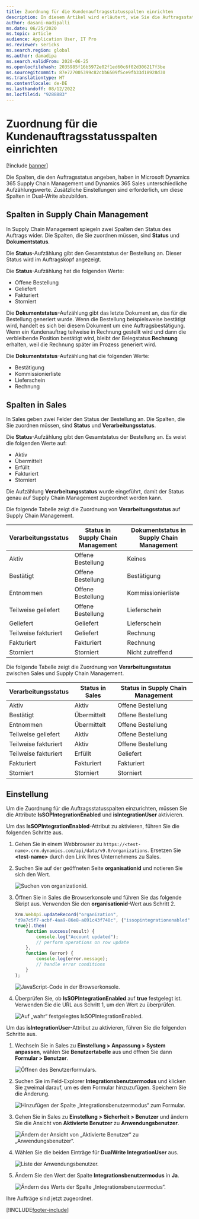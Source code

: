 ```yaml
---
title: Zuordnung für die Kundenauftragsstatusspalten einrichten
description: In diesem Artikel wird erläutert, wie Sie die Auftragsstatusspalten für duales Schreiben einrichten.
author: dasani-madipalli
ms.date: 06/25/2020
ms.topic: article
audience: Application User, IT Pro
ms.reviewer: sericks
ms.search.region: global
ms.author: damadipa
ms.search.validFrom: 2020-06-25
ms.openlocfilehash: 2035985f16b5972e02f1ed60c6f02d306217f3be
ms.sourcegitcommit: 87e727005399c82cbb6509f5ce9fb33d18928d30
ms.translationtype: HT
ms.contentlocale: de-DE
ms.lasthandoff: 08/12/2022
ms.locfileid: "9288883"
---
```

# <a name="set-up-the-mapping-for-the-sales-order-status-columns"></a>Zuordnung für die Kundenauftragsstatusspalten einrichten

[!include [banner](../../includes/banner.md)]

Die Spalten, die den Auftragsstatus angeben, haben in Microsoft Dynamics 365 Supply Chain Management und Dynamics 365 Sales unterschiedliche Aufzählungswerte. Zusätzliche Einstellungen sind erforderlich, um diese Spalten in Dual-Write abzubilden.

## <a name="columns-in-supply-chain-management"></a>Spalten in Supply Chain Management

In Supply Chain Management spiegeln zwei Spalten den Status des Auftrags wider. Die Spalten, die Sie zuordnen müssen, sind **Status** und **Dokumentstatus**.

Die **Status**-Aufzählung gibt den Gesamtstatus der Bestellung an. Dieser Status wird im Auftragskopf angezeigt.

Die **Status**-Aufzählung hat die folgenden Werte:

- Offene Bestellung
- Geliefert
- Fakturiert
- Storniert

Die **Dokumentstatus**-Aufzählung gibt das letzte Dokument an, das für die Bestellung generiert wurde. Wenn die Bestellung beispielsweise bestätigt wird, handelt es sich bei diesem Dokument um eine Auftragsbestätigung. Wenn ein Kundenauftrag teilweise in Rechnung gestellt wird und dann die verbleibende Position bestätigt wird, bleibt der Belegstatus **Rechnung** erhalten, weil die Rechnung später im Prozess generiert wird.

Die **Dokumentstatus**-Aufzählung hat die folgenden Werte:

- Bestätigung
- Kommissionierliste
- Lieferschein
- Rechnung

## <a name="columns-in-sales"></a>Spalten in Sales

In Sales geben zwei Felder den Status der Bestellung an. Die Spalten, die Sie zuordnen müssen, sind **Status** und **Verarbeitungsstatus**.

Die **Status**-Aufzählung gibt den Gesamtstatus der Bestellung an. Es weist die folgenden Werte auf:

- Aktiv
- Übermittelt
- Erfüllt
- Fakturiert
- Storniert

Die Aufzählung **Verarbeitungsstatus** wurde eingeführt, damit der Status genau auf Supply Chain Management zugeordnet werden kann.

Die folgende Tabelle zeigt die Zuordnung von **Verarbeitungsstatus** auf Supply Chain Management.

| Verarbeitungsstatus   | Status in Supply Chain Management | Dokumentstatus in Supply Chain Management |
|---------------------|-----------------------------------|--------------------------------------------|
| Aktiv              | Offene Bestellung                        | Keines                                       |
| Bestätigt           | Offene Bestellung                        | Bestätigung                               |
| Entnommen              | Offene Bestellung                        | Kommissionierliste                               |
| Teilweise geliefert | Offene Bestellung                        | Lieferschein                               |
| Geliefert           | Geliefert                         | Lieferschein                               |
| Teilweise fakturiert  | Geliefert                         | Rechnung                                    |
| Fakturiert            | Fakturiert                          | Rechnung                                    |
| Storniert           | Storniert                         | Nicht zutreffend                             |

Die folgende Tabelle zeigt die Zuordnung von **Verarbeitungsstatus** zwischen Sales und Supply Chain Management.

| Verarbeitungsstatus   | Status in Sales | Status in Supply Chain Management |
|---------------------|-----------------|-----------------------------------|
| Aktiv              | Aktiv          | Offene Bestellung                        |
| Bestätigt           | Übermittelt       | Offene Bestellung                        |
| Entnommen              | Übermittelt       | Offene Bestellung                        |
| Teilweise geliefert | Aktiv          | Offene Bestellung                        |
| Teilweise fakturiert  | Aktiv          | Offene Bestellung                        |
| Teilweise fakturiert  | Erfüllt       | Geliefert                         |
| Fakturiert            | Fakturiert        | Fakturiert                          |
| Storniert           | Storniert       | Storniert                         |

## <a name="setup"></a>Einstellung

Um die Zuordnung für die Auftragsstatusspalten einzurichten, müssen Sie die Attribute **IsSOPIntegrationEnabled** und **isIntegrationUser** aktivieren.

Um das **IsSOPIntegrationEnabled**-Attribut zu aktivieren, führen Sie die folgenden Schritte aus.

1. Gehen Sie in einem Webbrowser zu `https://<test-name>.crm.dynamics.com/api/data/v9.0/organizations`. Ersetzen Sie **\<test-name\>** durch den Link Ihres Unternehmens zu Sales.
2. Suchen Sie auf der geöffneten Seite **organisationid** und notieren Sie sich den Wert.

    ![Suchen von organizationid.](media/sales-map-orgid.png)

3. Öffnen Sie in Sales die Browserkonsole und führen Sie das folgende Skript aus. Verwenden Sie den **organisationid**-Wert aus Schritt 2.

    ```javascript
    Xrm.WebApi.updateRecord("organization",
    "d9a7c5f7-acbf-4aa9-86e8-a891c43f748c", {"issopintegrationenabled" :
    true}).then(
        function success(result) {
            console.log("Account updated");
            // perform operations on row update
        },
        function (error) {
            console.log(error.message);
            // handle error conditions
        }
    );
    ```

    ![JavaScript-Code in der Browserkonsole.](media/sales-map-script.png)

4. Überprüfen Sie, ob **IsSOPIntegrationEnabled** auf **true** festgelegt ist. Verwenden Sie die URL aus Schritt 1, um den Wert zu überprüfen.

    ![Auf „wahr“ festgelegtes IsSOPIntegrationEnabled.](media/sales-map-integration-enabled.png)

Um das **isIntegrationUser**-Attribut zu aktivieren, führen Sie die folgenden Schritte aus.

1. Wechseln Sie in Sales zu **Einstellung \> Anpassung \> System anpassen**, wählen Sie **Benutzertabelle** aus und öffnen Sie dann **Formular \> Benutzer**.

    ![Öffnen des Benutzerformulars.](media/sales-map-user.png)

2. Suchen Sie im Feld-Explorer **Integrationsbenutzermodus** und klicken Sie zweimal darauf, um es dem Formular hinzuzufügen. Speichern Sie die Änderung.

    ![Hinzufügen der Spalte „Integrationsbenutzermodus“ zum Formular.](media/sales-map-field-explorer.png)

3. Gehen Sie in Sales zu **Einstellung \> Sicherheit \> Benutzer** und ändern Sie die Ansicht von **Aktivierte Benutzer** zu **Anwendungsbenutzer**.

    ![Ändern der Ansicht von „Aktivierte Benutzer“ zu „Anwendungsbenutzer“.](media/sales-map-enabled-users.png)

4. Wählen Sie die beiden Einträge für **DualWrite IntegrationUser** aus.

    ![Liste der Anwendungsbenutzer.](media/sales-map-user-mode.png)

5. Ändern Sie den Wert der Spalte **Integrationsbenutzermodus** in **Ja**.

    ![Ändern des Werts der Spalte „Integrationsbenutzermodus“.](media/sales-map-user-mode-yes.png)

Ihre Aufträge sind jetzt zugeordnet.


[!INCLUDE[footer-include](../../../../includes/footer-banner.md)]
